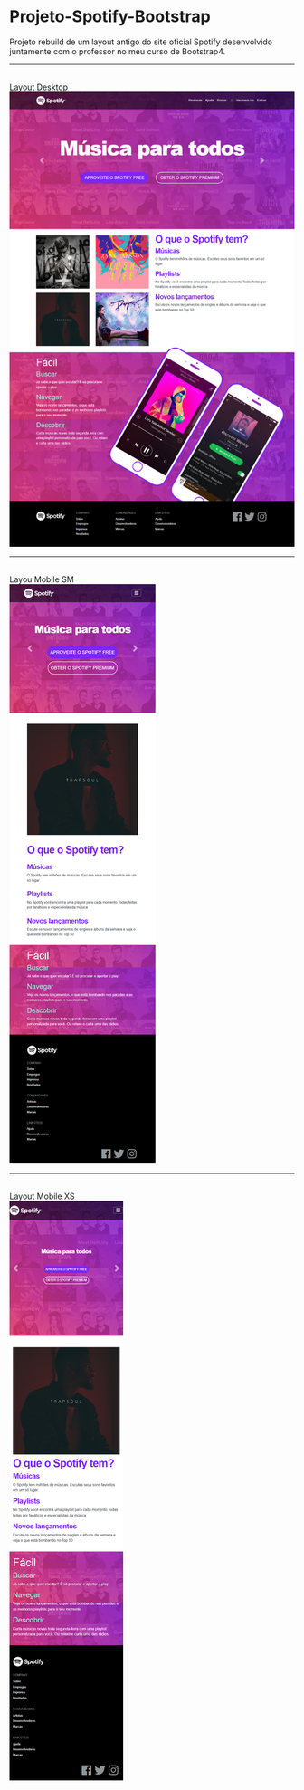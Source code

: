 # Projeto-Spotify-Bootstrap
Projeto rebuild de um layout antigo do site oficial Spotify desenvolvido juntamente com o professor no meu curso de Bootstrap4.
<hr><br>
Layout Desktop <br>
<img src="https://github.com/NewZaqueu/Projeto-Spotify-Bootstrap/blob/master/Spotify%20Tutorial/Desktop.png">
<br><hr><br>
Layou Mobile SM <br>
<img src="https://github.com/NewZaqueu/Projeto-Spotify-Bootstrap/blob/master/Spotify%20Tutorial/Mobile%20SM.png">
<br><hr><br>
Layout Mobile XS <br>
<img src="https://github.com/NewZaqueu/Projeto-Spotify-Bootstrap/blob/master/Spotify%20Tutorial/Mobile%20XS.png">
<br>
